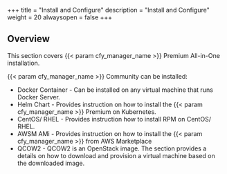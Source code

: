 +++
title = "Install and Configure"
description = "Install and Configure"
weight = 20
alwaysopen = false
+++

## Overview

This section covers {{< param cfy_manager_name >}} Premium All-in-One installation.

{{< param cfy_manager_name >}} Community can be installed:

* Docker Container - Can be installed on any virtual machine that runs Docker Server.
* Helm Chart - Provides instruction on how to install the {{< param cfy_manager_name >}} Premium on Kubernetes.
* CentOS/ RHEL - Provides instruction how to install RPM on CentOS/ RHEL.
* AWSM AMi - Provides instruction on how to install the {{< param cfy_manager_name >}} from AWS Marketplace
* QCOW2 - QCOW2 is an OpenStack image. The section provides a details on how to download and provision a virtual machine based on the downloaded image.